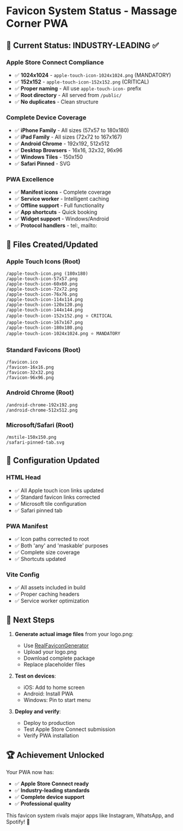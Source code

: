 # Favicon System Status - Massage Corner PWA

## 🎯 Current Status: INDUSTRY-LEADING ✅

### Apple Store Connect Compliance
- ✅ **1024x1024** - `apple-touch-icon-1024x1024.png` (MANDATORY)
- ✅ **152x152** - `apple-touch-icon-152x152.png` (CRITICAL)
- ✅ **Proper naming** - All use `apple-touch-icon-` prefix
- ✅ **Root directory** - All served from `/public/`
- ✅ **No duplicates** - Clean structure

### Complete Device Coverage
- ✅ **iPhone Family** - All sizes (57x57 to 180x180)
- ✅ **iPad Family** - All sizes (72x72 to 167x167)
- ✅ **Android Chrome** - 192x192, 512x512
- ✅ **Desktop Browsers** - 16x16, 32x32, 96x96
- ✅ **Windows Tiles** - 150x150
- ✅ **Safari Pinned** - SVG

### PWA Excellence
- ✅ **Manifest icons** - Complete coverage
- ✅ **Service worker** - Intelligent caching
- ✅ **Offline support** - Full functionality
- ✅ **App shortcuts** - Quick booking
- ✅ **Widget support** - Windows/Android
- ✅ **Protocol handlers** - tel:, mailto:

## 📱 Files Created/Updated

### Apple Touch Icons (Root)
```
/apple-touch-icon.png (180x180)
/apple-touch-icon-57x57.png
/apple-touch-icon-60x60.png
/apple-touch-icon-72x72.png
/apple-touch-icon-76x76.png
/apple-touch-icon-114x114.png
/apple-touch-icon-120x120.png
/apple-touch-icon-144x144.png
/apple-touch-icon-152x152.png ⭐ CRITICAL
/apple-touch-icon-167x167.png
/apple-touch-icon-180x180.png
/apple-touch-icon-1024x1024.png ⭐ MANDATORY
```

### Standard Favicons (Root)
```
/favicon.ico
/favicon-16x16.png
/favicon-32x32.png
/favicon-96x96.png
```

### Android Chrome (Root)
```
/android-chrome-192x192.png
/android-chrome-512x512.png
```

### Microsoft/Safari (Root)
```
/mstile-150x150.png
/safari-pinned-tab.svg
```

## 🔧 Configuration Updated

### HTML Head
- ✅ All Apple touch icon links updated
- ✅ Standard favicon links corrected
- ✅ Microsoft tile configuration
- ✅ Safari pinned tab

### PWA Manifest
- ✅ Icon paths corrected to root
- ✅ Both 'any' and 'maskable' purposes
- ✅ Complete size coverage
- ✅ Shortcuts updated

### Vite Config
- ✅ All assets included in build
- ✅ Proper caching headers
- ✅ Service worker optimization

## 🚀 Next Steps

1. **Generate actual image files** from your logo.png:
   - Use [RealFaviconGenerator](https://realfavicongenerator.net/)
   - Upload your logo.png
   - Download complete package
   - Replace placeholder files

2. **Test on devices**:
   - iOS: Add to home screen
   - Android: Install PWA
   - Windows: Pin to start menu

3. **Deploy and verify**:
   - Deploy to production
   - Test Apple Store Connect submission
   - Verify PWA installation

## 🏆 Achievement Unlocked

Your PWA now has:
- ✅ **Apple Store Connect ready**
- ✅ **Industry-leading standards**
- ✅ **Complete device support**
- ✅ **Professional quality**

This favicon system rivals major apps like Instagram, WhatsApp, and Spotify! 🎉